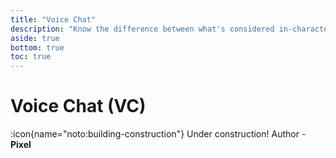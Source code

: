 ```yaml
---
title: "Voice Chat"
description: "Know the difference between what's considered in-character (IC) and out-of-character (OOC)"
aside: true
bottom: true
toc: true
---
```


# Voice Chat (VC)

:icon{name="noto:building-construction"} Under construction! Author - **Pixel**